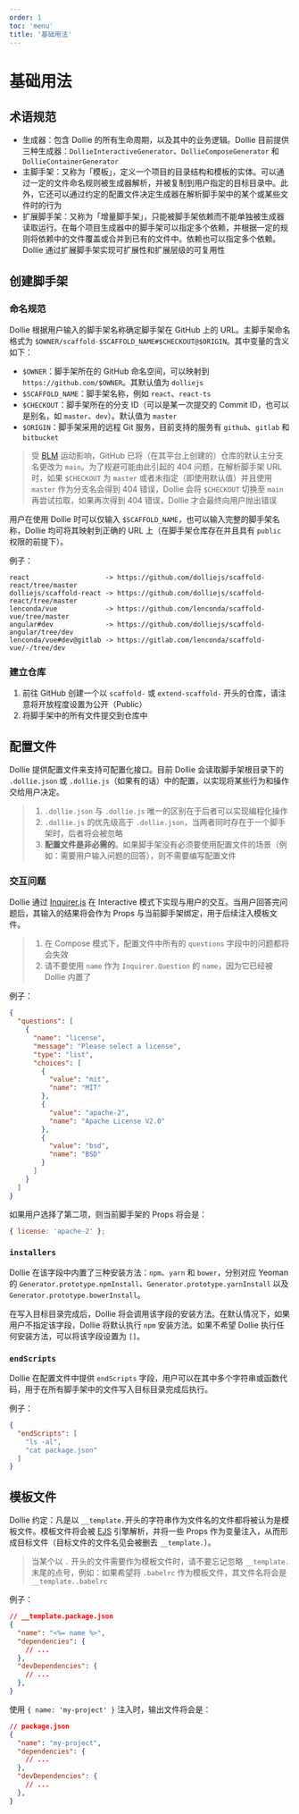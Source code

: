 ```yaml
---
order: 1
toc: 'menu'
title: '基础用法'
---
```


# 基础用法

## 术语规范

- 生成器：包含 Dollie 的所有生命周期，以及其中的业务逻辑。Dollie 目前提供三种生成器：`DollieInteractiveGenerator`、`DollieComposeGenerator` 和 `DollieContainerGenerator`
- 主脚手架：又称为「模板」，定义一个项目的目录结构和模板的实体。可以通过一定的文件命名规则被生成器解析，并被复制到用户指定的目标目录中。此外，它还可以通过约定的配置文件决定生成器在解析脚手架中的某个或某些文件时的行为
- 扩展脚手架：又称为「增量脚手架」，只能被脚手架依赖而不能单独被生成器读取运行。在每个项目生成器中的脚手架可以指定多个依赖，并根据一定的规则将依赖中的文件覆盖或合并到已有的文件中。依赖也可以指定多个依赖。Dollie 通过扩展脚手架实现可扩展性和扩展层级的可复用性

## 创建脚手架

### 命名规范

Dollie 根据用户输入的脚手架名称确定脚手架在 GitHub 上的 URL。主脚手架命名格式为 `$OWNER/scaffold-$SCAFFOLD_NAME#$CHECKOUT@$ORIGIN`。其中变量的含义如下：

- `$OWNER`：脚手架所在的 GitHub 命名空间，可以映射到 `https://github.com/$OWNER`。其默认值为 `dolliejs`
- `$SCAFFOLD_NAME`：脚手架名称，例如 `react`、`react-ts`
- `$CHECKOUT`：脚手架所在的分支 ID（可以是某一次提交的 Commit ID，也可以是别名，如 `master`、`dev`）。默认值为 `master`
- `$ORIGIN`：脚手架采用的远程 Git 服务，目前支持的服务有 `github`、`gitlab` 和 `bitbucket`

> 受 [BLM](https://blacklivesmatter.com/) 运动影响，GitHub 已将（在其平台上创建的）仓库的默认主分支名更改为 `main`。为了规避可能由此引起的 404 问题，在解析脚手架 URL 时，如果 `$CHECKOUT` 为 `master` 或者未指定（即使用默认值）并且使用 `master` 作为分支名会得到 404 错误，Dollie 会将 `$CHECKOUT` 切换至 `main` 再尝试拉取，如果再次得到 404 错误，Dollie 才会最终向用户抛出错误

用户在使用 Dollie 时可以仅输入 `$SCAFFOLD_NAME`，也可以输入完整的脚手架名称，Dollie 均可将其映射到正确的 URL 上（在脚手架仓库存在并且具有 `public` 权限的前提下）。

例子：

```
react                   -> https://github.com/dolliejs/scaffold-react/tree/master
dolliejs/scaffold-react -> https://github.com/dolliejs/scaffold-react/tree/master
lenconda/vue            -> https://github.com/lenconda/scaffold-vue/tree/master
angular#dev             -> https://github.com/dolliejs/scaffold-angular/tree/dev
lenconda/vue#dev@gitlab -> https://gitlab.com/lenconda/scaffold-vue/-/tree/dev
```

### 建立仓库

1. 前往 GitHub 创建一个以 `scaffold-` 或 `extend-scaffold-` 开头的仓库，请注意将开放程度设置为公开（Public）
2. 将脚手架中的所有文件提交到仓库中

## 配置文件

Dollie 提供配置文件来支持可配置化接口。目前 Dollie 会读取脚手架根目录下的 `.dollie.json` 或 `.dollie.js`（如果有的话）中的配置，以实现将某些行为和操作交给用户决定。

> 1. `.dollie.json` 与 `.dollie.js` 唯一的区别在于后者可以实现编程化操作
> 2. `.dollie.js` 的优先级高于 `.dollie.json`，当两者同时存在于一个脚手架时，后者将会被忽略
> 3. **配置文件是非必需的**。如果脚手架没有必须要使用配置文件的场景（例如：需要用户输入问题的回答），则不需要编写配置文件

### 交互问题

Dollie 通过 [Inquirer.js](https://github.com/SBoudrias/Inquirer.js#readme) 在 Interactive 模式下实现与用户的交互。当用户回答完问题后，其输入的结果将会作为 Props 与当前脚手架绑定，用于后续注入模板文件。

> 1. 在 Compose 模式下，配置文件中所有的 `questions` 字段中的问题都将会失效
> 2. 请不要使用 `name` 作为 `Inquirer.Question` 的 `name`，因为它已经被 Dollie 内置了

例子：

```json
{
  "questions": [
    {
      "name": "license",
      "message": "Please select a license",
      "type": "list",
      "choices": [
        {
          "value": "mit",
          "name": "MIT"
        },
        {
          "value": "apache-2",
          "name": "Apache License V2.0"
        },
        {
          "value": "bsd",
          "name": "BSD"
        }
      ]
    }
  ]
}
```

如果用户选择了第二项，则当前脚手架的 Props 将会是：

```js
{ license: 'apache-2' };
```

### `installers`

Dollie 在该字段中内置了三种安装方法：`npm`、`yarn` 和 `bower`，分别对应 Yeoman 的 `Generator.prototype.npmInstall`、`Generator.prototype.yarnInstall` 以及 `Generator.prototype.bowerInstall`。

在写入目标目录完成后，Dollie 将会调用该字段的安装方法。在默认情况下，如果用户不指定该字段，Dollie 将默认执行 `npm` 安装方法。如果不希望 Dollie 执行任何安装方法，可以将该字段设置为 `[]`。

### `endScripts`

Dollie 在配置文件中提供 `endScripts` 字段，用户可以在其中多个字符串或函数代码，用于在所有脚手架中的文件写入目标目录完成后执行。

例子：

```json
{
  "endScripts": [
    "ls -al",
    "cat package.json"
  ]
}
```

## 模板文件

Dollie 约定：凡是以 `__template.`开头的字符串作为文件名的文件都将被认为是模板文件。模板文件将会被 [EJS](https://ejs.co) 引擎解析，并将一些 Props 作为变量注入，从而形成目标文件（目标文件的文件名见会被删去 `__template.`）。

> 当某个以 `.` 开头的文件需要作为模板文件时，请不要忘记忽略 `__template.` 末尾的点号，例如：如果希望将 `.babelrc` 作为模板文件，其文件名将会是 `__template..babelrc`

例子：

```json
// __template.package.json
{
  "name": "<%= name %>",
  "dependencies": {
    // ...
  },
  "devDependencies": {
    // ...
  },
}
```

使用 `{ name: 'my-project' }` 注入时，输出文件将会是：

```json
// package.json
{
  "name": "my-project",
  "dependencies": {
    // ...
  },
  "devDependencies": {
    // ...
  },
}
```
